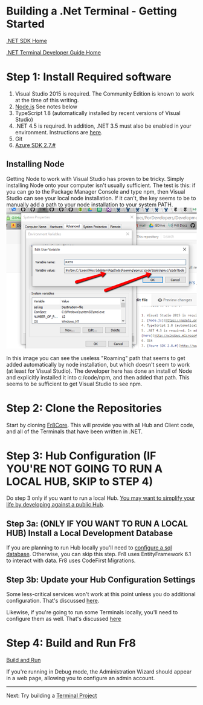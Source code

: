 # Building a .Net Terminal - Getting Started

[.NET SDK Home](/Docs/ForDevelopers/SDK/.NET/Home.md)

[.NET Terminal Developer Guide Home](../DevGuide_DotNet.md)

Step 1: Install Required software
================================

1. Visual Studio 2015 is required. The Community Edition is known to work at the time of this writing. 
2. [Node.js](https://nodejs.org/en/) See notes below
4. TypeScript 1.8 (automatically installed by recent versions of Visual Studio)
5. .NET 4.5 is required. In addition, .NET 3.5 must also be enabled in your environment. Instructions are [here](http://windows.microsoft.com/en-us/windows/turn-windows-features-on-off#1TC=windows-7).
6. Git
7. [Azure SDK 2.7.#](https://www.microsoft.com/en-us/download/details.aspx?id=48178)


Installing Node
---------------
Getting Node to work with Visual Studio has proven to be tricky. Simply installing Node onto your computer isn't usually sufficient. The test is this: if you can go to the Package Manager Console and type npm, then Visual Studio can see your local node installation. If it can't, the key seems to be to manually add a path to your node installation to your system PATH. 
![](nodewindows.png)

In this image you can see the useless "Roaming" path that seems to get added automatically by node installation, but which doesn't seem to work (at least for Visual Studio). The developer here has done an install of Node and explicitly installed it into c:/code/npm, and then added that path. This seems to be sufficient to get Visual Studio to see npm.




Step 2: Clone the Repositories
==============================
Start by cloning [Fr8Core](https://github.com/Fr8org/Fr8Core). This will provide you with all Hub and Client code, and all of the Terminals that have been written in .NET.


Step 3: Hub Configuration (IF YOU'RE NOT GOING TO RUN A LOCAL HUB, SKIP to STEP 4)
===================================================

Do step 3 only if you want to run a local Hub. [You may want to simplify your life by developing against a public Hub](/Docs/ForDevelopers/DevelopmentGuides/ChoosingADevelopmentApproach.md).

Step 3a: (ONLY IF YOU WANT TO RUN A LOCAL HUB) Install a Local Development Database
----------------------------------------------------

If you are planning to run Hub locally you'll need to [configure a sql database](./LocalDB.md). Otherwise, you can skip this step.
Fr8 uses EntityFramework 6.1 to interact with data. Fr8 uses CodeFirst Migrations.

Step 3b: Update your Hub Configuration Settings
------------------------------------------------------------

Some less-critical services won't work at this point unless you do additional configuration. That's discussed [here](/Docs/ForDevelopers/DevelopmentGuides/Terminals/dotNet/ConfiguringHubAdvanced.md).

Likewise, if you're going to run some Terminals locally, you'll need to configure them as well. That's discussed [here](/Docs/ForDevelopers/SDK/.NET/TerminalConfiguration.md)

Step 4: Build and Run Fr8
========================
[Build and Run](/Docs/ForDevelopers/DevelopmentGuides/Terminals/dotNet/BuildRunFr8.md)

If you're running in Debug mode, the Administration Wizard should appear in a web page, allowing you to configure an admin account.  

------------------
Next: Try building a [Terminal Project](./TerminalProjects.md)

